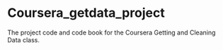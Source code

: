 # Coursera_getdata_project
The project code and code book for the Coursera Getting and Cleaning Data class.
